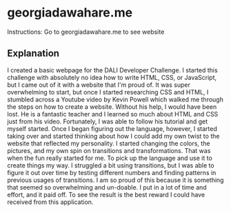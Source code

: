 # georgiadawahare.me
Instructions: Go to georgiadawahare.me to see website

## Explanation
I created a basic webpage for the DALI Developer Challenge. 
I started this challenge with absolutely no idea how to write HTML, CSS, or JavaScript, but I came out of it with a website that I'm proud of.
It was super overwhelming to start, but once I started researching CSS and HTML, I stumbled across a Youtube video by Kevin Powell which walked me through the steps on how to create a website.
Without his help, I would have been lost. He is a fantastic teacher and I learned so much about HTML and CSS just from his video. 
Fortunately, I was able to follow his tutorial and get myself started. Once I began figuring out the language, however, I started taking over and started thinking about how I could add my own twist to the website that reflected my personality.
I started changing the colors, the pictures, and my own spin on transitions and transformations. That was when the fun really started for me. To pick up the language and use it to create things my way.
I struggled a bit using transitions, but I was able to figure it out over time by testing different numbers and finding patterns in previous usages of transitions.
I am so proud of this because it is something that seemed so overwhelming and un-doable. I put in a lot of time and effort, and it paid off. To see the result is the best reward I could have received from this application.
